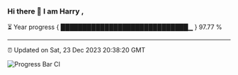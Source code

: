 ### Hi there 👋 I am Harry , 

⏳ Year progress { █████████████████████████████▁ } 97.77 %

---

⏰ Updated on Sat, 23 Dec 2023 20:38:20 GMT

![Progress Bar CI](https://github.com/duykhang68/duykhang68/workflows/Progress%20Bar%20CI/badge.svg)
